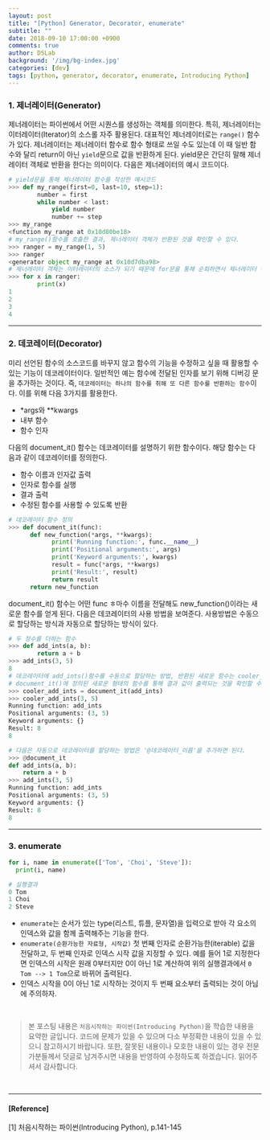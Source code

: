 ```yaml
---
layout: post
title: "[Python] Generator, Decorator, enumerate"
subtitle: ""
date: 2018-09-10 17:00:00 +0900
comments: true
author: DSLab
background: '/img/bg-index.jpg'
categories: [dev]
tags: [python, generator, decorator, enumerate, Introducing Python]
---
```


### 1. 제너레이터(Generator)
제너레이터는 파이썬에서 어떤 시퀀스를 생성하는 객체를 의미한다. 특히, 제너레이터는 이터레이터(Iterator)의 소스롤 자주 활용된다. 대표적인 제너레이터로는 `range()` 함수가 있다. 제너레이터는 제너레이터 함수로 함수 형태로 쓰일 수도 있는데 이 때 일반 함수와 달리 return이 아닌 `yield`문으로 값을 반환하게 된다. yield문은 간단히 말해 제너레이터 객체로 반환을 한다는 의미이다. 다음은 제너레이터의 예시 코드이다.

```python
# yield문을 통해 제너레이터 함수를 작성한 예시코드
>>> def my_range(first=0, last=10, step=1):
        number = first
        while number < last:
            yield number
            number += step
>>> my_range
<function my_range at 0x10d80be18>
# my_range()함수를 호출한 결과, 제너레이터 객체가 반환된 것을 확인할 수 있다.
>>> ranger = my_range(1, 5)
>>> ranger
<generator object my_range at 0x10d7dba98>
# 제너레이터 객체는 이터레이터의 소스가 되기 때문에 for문을 통해 순회하면서 제너레이터 객체가 갖고 있는 값을 출력할 수 있다.
>>> for x in ranger:
        print(x)
1
2
3
4

```

---

### 2. 데코레이터(Decorator)
미리 선언된 함수의 소스코드를 바꾸지 않고 함수의 기능을 수정하고 싶을 때 활용할 수 있는 기능이 데코레이터이다. 일반적인 예는 함수에 전달된 인자를 보기 위해 디버깅 문을 추가하는 것이다. 즉, `데코레이터는 하나의 함수를 취해 또 다른 함수를 반환하는 함수`이다. 이를 위해 다음 3가지를 활용한다.
  - *args와 **kwargs
  - 내부 함수
  - 함수 인자

다음의 document_it() 함수는 데코레이터를 설명하기 위한 함수이다. 해당 함수는 다음과 같이 데코레이터를 정의한다.
  - 함수 이름과 인자값 출력
  - 인자로 함수를 실행
  - 결과 출력
  - 수정된 함수를 사용할 수 있도록 반환

```python
# 데코레이터 함수 정의
>>> def document_it(func):
      def new_function(*args, **kwargs):
            print('Running function:', func.__name__)
            print('Positional arguments:', args)
            print('Keyword arguments:', kwargs)
            result = func(*args, **kwargs)
            print('Result:', result)
            return result
      return new_function
```
document_it() 함수는 어떤 func ㅎ마수 이름을 전달해도 new_function()이라는 새로운 함수를 얻게 된다. 다음은 데코레이터의 사용 방법을 보여준다. 사용방법은 수동으로 할당하는 방식과 자동으로 할당하는 방식이 있다.

```python
# 두 정수를 더하는 함수
>>> def add_ints(a, b):
        return a + b
>>> add_ints(3, 5)
8
# 데코레이터에 add_ints()함수를 수동으로 할당하는 방법, 반환된 새로운 함수는 cooler_add_ints에 저장
# document_it()에 정의된 새로운 형태의 함수를 통해 결과 값이 출력되는 것을 확인할 수 있음
>>> cooler_add_ints = document_it(add_ints)
>>> cooler_add_ints(3, 5)
Running function: add_ints
Positional arguments: (3, 5)
Keyword arguments: {}
Result: 8
8

# 다음은 자동으로 데코레이터를 할당하는 방법은 '@데코레이터_이름'을 추가하면 된다.
>>> @document_it
def add_ints(a, b):
    return a + b
>>> add_ints(3, 5)
Running function: add_ints
Positional arguments: (3, 5)
Keyword arguments: {}
Result: 8
8
```

---

### 3. enumerate
```python
for i, name in enumerate(['Tom', 'Choi', 'Steve']):
  print(i, name)

# 실행결과
0 Tom
1 Choi
2 Steve
```

  - `enumerate`는 순서가 있는 type(리스트, 튜플, 문자열)을 입력으로 받아 각 요소의 인덱스와 값을 함께 출력해주는 기능을 한다.
  - `enumerate(순환가능한 자료형, 시작값)` 첫 번째 인자로 순환가능한(iterable) 값을 전달하고, 두 번째 인자로 인덱스 시작 값을 지정할 수 있다. 예를 들어 1로 지정한다면 인덱스의 시작은 원래 0부터지만 0이 아닌 1로 계산하여 위의 실행결과에서 `0 Tom --> 1 Tom`으로 바뀌어 출력된다.
  - 인덱스 시작을 0이 아닌 1로 시작하는 것이지 두 번째 요소부터 출력되는 것이 아님에 주의하자.

<br>

>본 포스팅 내용은 `처음시작하는 파이썬(Introducing Python)`을 학습한 내용을 요약한 글입니다. 코드에 문제가 있을 수 있으며 다소 부정확한 내용이 있을 수 있으니 참고하시기 바랍니다. 또한, 잘못된 내용이나 모호한 내용이 있는 경우 전문가분들께서 덧글로 남겨주시면 내용을 반영하여 수정하도록 하겠습니다. 읽어주셔서 감사합니다.

<br>

---

#### [Reference]

[1] 처음시작하는 파이썬(Introducing Python), p.141-145
